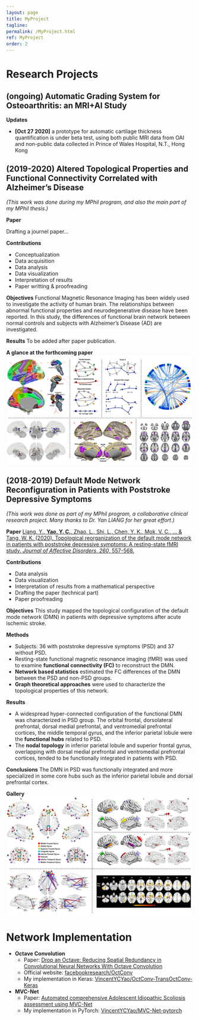 ```yaml
---
layout: page 
title: MyProject
tagline: 
permalink: /MyProject.html
ref: MyProject 
order: 2
---
```




# Research Projects

## (ongoing) Automatic Grading System for Osteoarthritis: an MRI+AI Study

**Updates**

* **[Oct 27 2020]** a prototype for automatic cartilage thickness quantification is under beta test, using both public MRI data from OAI and non-public data collected in Prince of Wales Hospital, N.T., Hong Kong



## (2019-2020) Altered Topological Properties and Functional Connectivity Correlated with Alzheimer’s Disease

*(This work was done during my MPhil program, and also the main part of my MPhil thesis.)*

**Paper**

Drafting a journel paper...

**Contributions**

* Conceptualization
* Data acquisition
* Data analysis
* Data visualization
* Interpretation of results
* Paper writting & proofreading

**Objectives**
Functional Magnetic Resonance Imaging has been widely used to investigate the activity of human brain. The relationships between abnormal functional properties and neurodegenerative disease have been reported. In this study, the differences of functional brain network between normal controls and subjects with Alzheimer’s Disease (AD) are investigated.

**Results**
To be added after paper publication.

**A glance at the forthcoming paper**
![](png/AD_Figures.png)



## (2018-2019) Default Mode Network Reconfiguration in Patients with Poststroke Depressive Symptoms

*(This work was done as part of my MPhil program, a collaborative clinical research project. Many thanks to Dr. Yan LIANG for her great effort.)*

**Paper**
[Liang, Y., **Yao, Y. C.**, Zhao, L., Shi, L., Chen, Y. K., Mok, V. C., ... & Tang, W. K. (2020). Topological reorganization of the default mode network in patients with poststroke depressive symptoms: A resting-state fMRI study. *Journal of Affective Disorders*, *260*, 557-568.](https://www.sciencedirect.com/science/article/pii/S0165032719302915)

**Contributions**

* Data analysis
* Data visualization
* Interpretation of results from a mathematical perspective
* Drafting the paper (technical part)
* Paper proofreading

**Objectives**
This study mapped the topological configuration of the default mode network (DMN) in patients with depressive symptoms after acute ischemic stroke.

**Methods** 
* Subjects: 36 with poststroke depressive symptoms (PSD) and 37 without PSD. 
* Resting-state functional magnetic resonance imaging (fMRI) was used to examine **functional connectivity (FC)** to reconstruct the DMN. 
* **Network based statistics** estimated the FC differences of the DMN between the PSD and non-PSD groups. 
* **Graph theoretical approaches** were used to characterize the topological properties of this network.

**Results** 
* A widespread hyper-connected configuration of the functional DMN was characterized in PSD group. The orbital frontal, dorsolateral prefrontal, dorsal medial prefrontal, and ventromedial prefrontal cortices, the middle temporal gyrus, and the inferior parietal lobule were the **functional hubs** related to PSD. 
* The **nodal topology** in inferior parietal lobule and superior frontal gyrus, overlapping with dorsal medial prefrontal and ventromedial prefrontal cortices, tended to be functionally integrated in patients with PSD. 

**Conclusions** 
The DMN in PSD was functionally integrated and more specialized in some core hubs such as the inferior parietal lobule and dorsal prefrontal cortex.

**Gallery**	
![](png/PSD_Figures.png)



# Network Implementation

* **Octave Convolution**
  * Paper: [Drop an Octave: Reducing Spatial Redundancy in Convolutional Neural Networks With Octave Convolution](https://ieeexplore.ieee.org/document/9010309)
  * Official website: [facebookresearch/OctConv](https://github.com/facebookresearch/OctConv)
  * My implementation in Keras: [VincentYCYao/OctConv-TransOctConv-Keras](https://github.com/VincentYCYao/OctConv-TransOctConv-Keras)
* **MVC-Net**
  * Paper: [Automated comprehensive Adolescent Idiopathic Scoliosis assessment using MVC-Net](https://www.sciencedirect.com/science/article/pii/S1361841518302871)
  * My implementation in PyTorch: [VincentYCYao/MVC-Net-pytorch](https://github.com/VincentYCYao/MVC-Net-pytorch)

